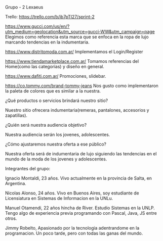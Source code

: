 Grupo - 2 Lexaeus

Trello: https://trello.com/b/ib7pTI27/sprint-2

https://www.gucci.com/us/en/?utm_medium=geolocation&utm_source=gucci-WW&utm_campaign=page
Elegimos como referencia esta marca que se enfoca en la ropa de lujo marcando tendencias en la indumentaria. 

https://www.distritomoda.com.ar/
Implementamos el Login/Register

https://www.tiendamarketplace.com.ar/
Tomamos referencias del Home(como las categorias) y diseño en general. 

https://www.dafiti.com.ar/
Promociones, slidebar.

https://co.tommy.com/brand-tommy-jeans
Nos gusto como implementaron la paleta de colores que es similar a la nuestra.


¿Qué productos o servicios brindará nuestro sitio?

Nuestro sitio ofrecera indumentaria(remeras, pantalones, accesorios y zapatillas).

¿Quién será nuestra audiencia objetivo? 

Nuestra audiencia serán los jovenes, adolescentes.

¿Cómo ajustaremos nuestra oferta a ese público?

Nuestra oferta será de indumentaria de lujo siguiendo las tendencias en el mundo de la moda de los jovenes y adolescentes.

Integrantes del grupo:

Ignacio Montaldi, 23 años. Vivo actualmente en la provincia de Salta, en Argentina.

Nicolas Alonso, 24 años. Vivo en Buenos Aires, soy estudiante de Licensiatura en Sistemas de Informacion en la UNLu.

Manuel Otamendi, 22 años hincha de River. Estudio Sistemas en la UNLP. Tengo algo de experiencia previa programando con
Pascal, Java, JS entre otros. 

Jimmy Robelto, Apasionado por la tecnologia adentrandome en la programacion. Un poco tarde, pero con todas las ganas del mundo.

